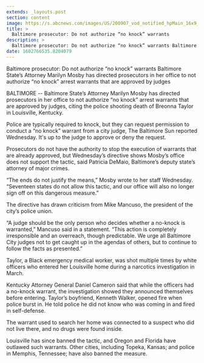 ```yaml
--- 
extends: _layouts.post 
section: content 
image: https://s.abcnews.com/images/US/200907_vod_notified_hpMain_16x9_992.jpg 
title: > 
  Baltimore prosecutor: Do not authorize “no knock” warrants 
description: > 
  Baltimore prosecutor: Do not authorize “no knock” warrants Baltimore State’s Attorney Marilyn Mosby has directed prosecutors in her office to not authorize “no knock” arrest warrants that are approved by judgesBALTIMORE -- Baltimore State’s Attorney Marilyn Mosby has directed prosecutors in her office to not authorize “no knock” arrest warrants that are approved by judges, citing the police shooting death of Breonna Taylor in Louisville, Kentucky.Police are typically required to knock, but they can request permission to conduct a “no knock” warrant from a city judge, The Baltimore Sun reported Wednesday.“A judge should be the only person who decides whether a no-knock is warranted,” Mancuso said in a statement.Kentucky Attorney General Daniel Cameron said that while the officers had a no-knock warrant, the investigation showed they announced themselves before entering.Louisville has since banned the tactic, and Oregon and Florida have outlawed such warrants. 
date: 1602766535.8204079 
--- 
```

Baltimore prosecutor: Do not authorize “no knock” warrants Baltimore State’s Attorney Marilyn Mosby has directed prosecutors in her office to not authorize “no knock” arrest warrants that are approved by judges

BALTIMORE -- Baltimore State’s Attorney Marilyn Mosby has directed prosecutors in her office to not authorize “no knock” arrest warrants that are approved by judges, citing the police shooting death of Breonna Taylor in Louisville, Kentucky.

Police are typically required to knock, but they can request permission to conduct a “no knock” warrant from a city judge, The Baltimore Sun reported Wednesday. It's up to the judge to approve or deny the request.

Prosecutors do not have the authority to stop the execution of warrants that are already approved, but Wednesday’s directive shows Mosby’s office does not support the tactic, said Patricia DeMaio, Baltimore’s deputy state’s attorney of major crimes.

“The ends do not justify the means,” Mosby wrote to her staff Wednesday. “Seventeen states do not allow this tactic, and our office will also no longer sign off on this dangerous measure.”

The directive has drawn criticism from Mike Mancuso, the president of the city’s police union.

“A judge should be the only person who decides whether a no-knock is warranted,” Mancuso said in a statement. “This action is completely irresponsible and an overreach, though predictable. We urge all Baltimore City judges not to get caught up in the agendas of others, but to continue to follow the facts as presented.”

Taylor, a Black emergency medical worker, was shot multiple times by white officers who entered her Louisville home during a narcotics investigation in March.

Kentucky Attorney General Daniel Cameron said that while the officers had a no-knock warrant, the investigation showed they announced themselves before entering. Taylor’s boyfriend, Kenneth Walker, opened fire when police burst in. He told police he did not know who was coming in and fired in self-defense.

The warrant used to search her home was connected to a suspect who did not live there, and no drugs were found inside.

Louisville has since banned the tactic, and Oregon and Florida have outlawed such warrants. Other cities, including Topeka, Kansas; and police in Memphis, Tennessee; have also banned the measure.
